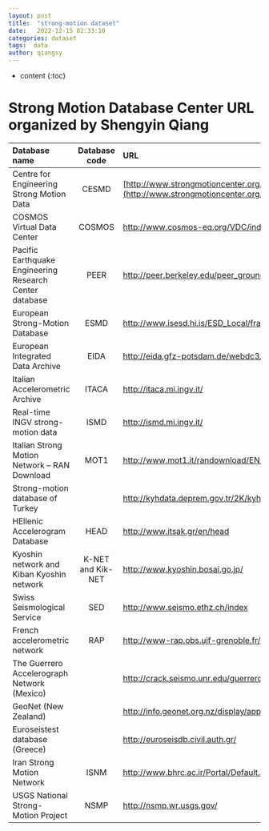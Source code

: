 ```yaml
---
layout: post
title:  "strong-motion dataset"
date:   2022-12-15 02:33:10
categories: dataset
tags:  data
author: qiangsy
---
```


* content
{:toc}

# **Strong Motion Database Center URL organized by Shengyin Qiang**

| Database name | Database code | URL  |
| :--------- | :----:  | :---- |
| Centre for Engineering Strong Motion Data |CESMD| [http://www.strongmotioncenter.org/](http://www.strongmotioncenter.org/)   |
| COSMOS Virtual Data Center |COSMOS| http://www.cosmos-eq.org/VDC/index.html |
| Pacific Earthquake Engineering Research Center database|PEER|  http://peer.berkeley.edu/peer_ground_motion_database |
| European Strong-Motion Database| ESMD| http://www.isesd.hi.is/ESD_Local/frameset.htm |
| European Integrated Data Archive|  EIDA|  http://eida.gfz-potsdam.de/webdc3/ |
| Italian Accelerometric Archive | ITACA| http://itaca.mi.ingv.it/ |
| Real-time INGV strong- motion data |  ISMD|  http://ismd.mi.ingv.it/ |
| Italian Strong Motion Network – RAN Download | MOT1 |  http://www.mot1.it/randownload/EN/index.php |
| Strong-motion database of Turkey | |http://kyhdata.deprem.gov.tr/2K/kyhdata_v4.php |
| HEllenic Accelerogram Database| HEAD|  http://www.itsak.gr/en/head |
| Kyoshin network and Kiban Kyoshin network |  K-NET and Kik-NET | http://www.kyoshin.bosai.go.jp/ |
| Swiss Seismological Service | SED | http://www.seismo.ethz.ch/index |
| French accelerometric network |RAP| http://www-rap.obs.ujf-grenoble.fr/ |
| The Guerrero Accelerograph Network (Mexico) | | http://crack.seismo.unr.edu/guerrero/description.html |
| GeoNet (New Zealand) | |  http://info.geonet.org.nz/display/appdata/Applications+and+Data |
| Euroseistest database (Greece)|   |http://euroseisdb.civil.auth.gr/|
| Iran Strong Motion Network | ISNM | http://www.bhrc.ac.ir/Portal/Default.aspx?tabid=635 |
| USGS National Strong- Motion Project |NSMP | http://nsmp.wr.usgs.gov/ |



